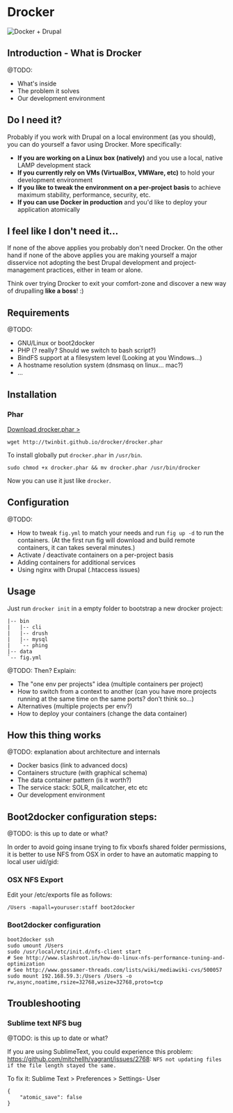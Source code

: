 # Drocker

![Docker + Drupal](https://raw.githubusercontent.com/twinbit/drupal-docker-env/master/src/dde.png)

## Introduction - What is Drocker

@TODO:

- What's inside
- The problem it solves
- Our development environment

## Do I need it?

Probably if you work with Drupal on a local environment (as you should), you can do yourself a favor using Drocker. More specifically:

- **If you are working on a Linux box (natively)** and you use a local, native LAMP development stack
- **If you currently rely on VMs (VirtualBox, VMWare, etc)** to hold your development environment
- **If you like to tweak the environment on a per-project basis** to achieve maximum stability, performance, security, etc.
- **If you can use Docker in production** and you'd like to deploy your application atomically


## I feel like I don't need it...

If none of the above applies you probably don't need Drocker. On the other hand if none of the above applies you are making yourself a major disservice not adopting the best Drupal development and project-management practices, either in team or alone.

Think over trying Drocker to exit your comfort-zone and discover a new way of drupalling **like a boss**! :)

## Requirements

@TODO:

- GNU/Linux or boot2docker
- PHP (? really? Should we switch to bash script?)
- BindFS support at a filesystem level (Looking at you Windows...)
- A hostname resolution system (dnsmasq on linux... mac?)
- ...

## Installation

### Phar

[Download drocker.phar >](http://twinbit.github.io/drocker/drocker.phar)

```
wget http://twinbit.github.io/drocker/drocker.phar
```
To install globally put `drocker.phar` in `/usr/bin`.

```
sudo chmod +x drocker.phar && mv drocker.phar /usr/bin/drocker
```

Now you can use it just like `drocker`.


## Configuration

@TODO: 

- How to tweak `fig.yml` to match your needs and run `fig up -d` to run the containers. (At the first run fig will download and build remote containers, it can takes several minutes.)
- Activate / deactivate containers on a per-project basis
- Adding containers for additional services
- Using nginx with Drupal (.htaccess issues)


## Usage

Just run `drocker init` in a empty folder to bootstrap a new drocker project:

```
|-- bin
|   |-- cli
|   |-- drush
|   |-- mysql
|   `-- phing
|-- data
`-- fig.yml
```

@TODO: Then? Explain:

- The "one env per projects" idea (multiple containers per project)
- How to switch from a context to another (can you have more projects running at the same time on the same ports? don't think so...)
- Alternatives (multiple projects per env?)
- How to deploy your containers (change the data container)

## How this thing works

@TODO: explanation about architecture and internals

- Docker basics (link to advanced docs)
- Containers structure (with graphical schema)
- The data container pattern (is it worth?)
- The service stack: SOLR, mailcatcher, etc etc
- Our development environment


## Boot2docker configuration steps:

@TODO: is this up to date or what?

In order to avoid going insane trying to fix vboxfs shared folder permissions, it is better to
use NFS from OSX in order to have an automatic mapping to local user uid/gid:


### OSX NFS Export

Edit your /etc/exports file as follows:

```
/Users -mapall=youruser:staff boot2docker
```

### Boot2docker configuration

```
boot2docker ssh
sudo umount /Users
sudo /usr/local/etc/init.d/nfs-client start
# See http://www.slashroot.in/how-do-linux-nfs-performance-tuning-and-optimization
# See http://www.gossamer-threads.com/lists/wiki/mediawiki-cvs/500057
sudo mount 192.168.59.3:/Users /Users -o rw,async,noatime,rsize=32768,wsize=32768,proto=tcp
```

## Troubleshooting

### Sublime text NFS bug

@TODO: is this up to date or what?

If you are using SublimeText, you could experience this problem: https://github.com/mitchellh/vagrant/issues/2768:
`NFS not updating files if the file length stayed the same.`

To fix it: Sublime Text > Preferences > Settings- User

```
{
    "atomic_save": false
}
```
